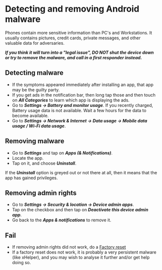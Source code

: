 # Detecting and removing Android malware

Phones contain more sensitive information than PC's and Workstations. It usually contains pictures, credit cards, private messages, and other valuable data for adversaries.

***If you think it will turn into a "legal issue", DO NOT shut the device down or try to remove the malware, and call in a first responder instead.***

## Detecting malware

* If the symptoms appeared immediately after installing an app, that app may be the guilty party.
* If you get ads in the notification bar, then long tap those and then touch on ***All Categories*** to learn which app is displaying the ads.
* Go to ***Settings -> Battery and monitor usage***. If you recently charged, Battery usage data is not available. Wait a few hours for the data to become available.
* Go to ***Settings -> Network & Internet -> Data usage -> Mobile data usage / Wi-Fi data usage***.

## Removing malware

* Go to ***Settings*** and tap on ***Apps (& Notifications)***.
* Locate the app.
* Tap on it, and choose ***Uninstall***.

If the ***Uninstall*** option is greyed out or not there at all, then it means that the app has gained privileges.

## Removing admin rights

* Go to ***Settings -> Security & location -> Device admin apps***.
* Tap on the checkbox and then tap on ***Deactivate this device admin app***.
* Go back to the ***Apps & notifications*** to remove it.

## Fail

* If removing admin rights did not work, do a [Factory reset](https://support.google.com/android/answer/6088915?hl=en)
* If a factory reset does not work, it is probably a very persistent malware (like xHelper), and you may wish to analyse it further and/or get help doing so.


